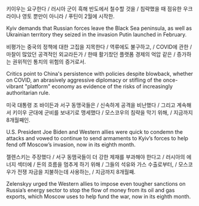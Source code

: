 키이우는 요구한다 / 러시아 군이 흑해 반도에서 철수할 것을 / 침략했을 때 점유한 우크라이나 영토 뿐만이 아니라 / 푸틴이 2월에 시작한.

Kyiv demands that Russian forces leave the Black Sea peninsula, as well as Ukrainian territory they seized in the invasion Putin launched in February.

비평가는 중국의 정책에 대한 고집을 지목한다 / 역류에도 불구하고, / COVID에 관한 / 마찰이 많았던 공격적인 외교라든가 / 한때 활기찼던 플랫폼 경제의 억압 같은 / 증가하는 권위적인 통치의 위험의 증거로서.

Critics point to China's persistence with policies despite blowback, whether on COVID, an abrasively aggressive diplomacy or stifling of the once-vibrant "platform" economy as evidence of the risks of increasingly authoritarian rule.

미국 대통령 조 바이든과 서구 동맹국들은 / 신속하게 공격을 비난했다 / 그리고 계속해서 키이우 군대에 군비를 보내기로 맹세했다 / 모스코우의 침략을 막기 위해, / 지금까지 8개월째인.

U.S. President Joe Biden and Western allies were quick to condemn the attacks and vowed to continue to send armaments to Kyiv’s forces to help fend off Moscow’s invasion, now in its eighth month.

젤렌스키는 주장했다 / 서구 동맴국들이 더 강한 제재를 부과해야 한다고 / 러시아의 에너지 섹터에 / 돈의 흐름을 멈추게 하기 위해 / 그들의 석유와 가스 수출로부터, / 모스코우가 전쟁 자금을 지불하는데 사용하는, / 지금까지 8개월째.

Zelenskyy urged the Western allies to impose even tougher sanctions on Russia’s energy sector to stop the flow of money from its oil and gas exports, which Moscow uses to help fund the war, now in its eighth month.

